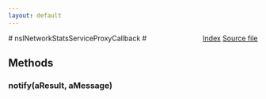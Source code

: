 ```yaml
---
layout: default
---
```

<div class='links' style='float:right'><a href="../index.html">Index</a>
<a href="http://dxr.mozilla.org/mozilla-central/source/dom/network/interfaces/nsINetworkStatsServiceProxy.idl">Source file</a>
</div>
# nsINetworkStatsServiceProxyCallback #

## Methods ##

### notify(aResult, aMessage) ###

